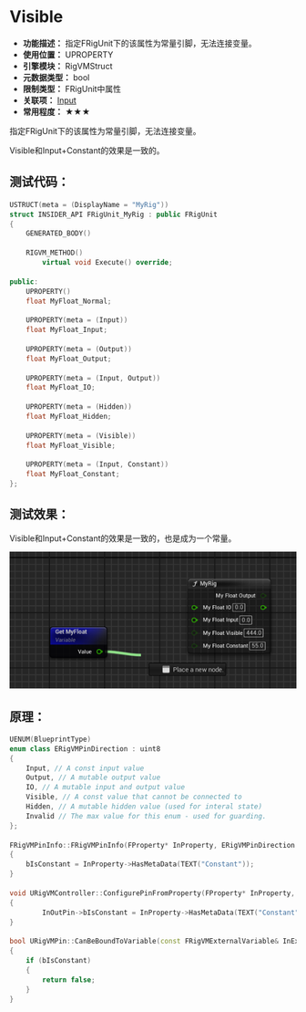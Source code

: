 ﻿# Visible

- **功能描述：** 指定FRigUnit下的该属性为常量引脚，无法连接变量。
- **使用位置：** UPROPERTY
- **引擎模块：** RigVMStruct
- **元数据类型：** bool
- **限制类型：** FRigUnit中属性
- **关联项：** [Input](../Input/Input.md)
- **常用程度：** ★★★

指定FRigUnit下的该属性为常量引脚，无法连接变量。

Visible和Input+Constant的效果是一致的。

## 测试代码：

```cpp
USTRUCT(meta = (DisplayName = "MyRig"))
struct INSIDER_API FRigUnit_MyRig : public FRigUnit
{
	GENERATED_BODY()

	RIGVM_METHOD()
		virtual void Execute() override;

public:
	UPROPERTY()
	float MyFloat_Normal;

	UPROPERTY(meta = (Input))
	float MyFloat_Input;

	UPROPERTY(meta = (Output))
	float MyFloat_Output;

	UPROPERTY(meta = (Input, Output))
	float MyFloat_IO;

	UPROPERTY(meta = (Hidden))
	float MyFloat_Hidden;

	UPROPERTY(meta = (Visible))
	float MyFloat_Visible;

	UPROPERTY(meta = (Input, Constant))
	float MyFloat_Constant;
};
```

## 测试效果：

Visible和Input+Constant的效果是一致的，也是成为一个常量。

![Untitled](Untitled.png)

## 原理：

```cpp
UENUM(BlueprintType)
enum class ERigVMPinDirection : uint8
{
	Input, // A const input value
	Output, // A mutable output value
	IO, // A mutable input and output value
	Visible, // A const value that cannot be connected to
	Hidden, // A mutable hidden value (used for interal state)
	Invalid // The max value for this enum - used for guarding.
};

FRigVMPinInfo::FRigVMPinInfo(FProperty* InProperty, ERigVMPinDirection InDirection, int32 InParentIndex, const uint8* InDefaultValueMemory)
{
	bIsConstant = InProperty->HasMetaData(TEXT("Constant"));
}

void URigVMController::ConfigurePinFromProperty(FProperty* InProperty, URigVMPin* InOutPin, ERigVMPinDirection InPinDirection) const
{
		InOutPin->bIsConstant = InProperty->HasMetaData(TEXT("Constant"));
}

bool URigVMPin::CanBeBoundToVariable(const FRigVMExternalVariable& InExternalVariable, const FString& InSegmentPath) const
{
	if (bIsConstant)
	{
		return false;
	}
}
```
